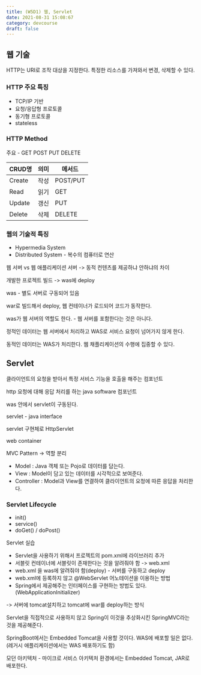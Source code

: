 ```yaml
---
title: (W5D1) 웹, Servlet
date: 2021-08-31 15:08:67
category: devcourse
draft: false
---
```


## 웹 기술

HTTP는 URI로 조작 대상을 지정한다. 특정한 리소스를 가져와서 변경, 삭제할 수 있다.

### HTTP 주요 특징

- TCP/IP 기반
- 요청/응답형 프로토콜
- 동기형 프로토콜
- stateless

### HTTP Method

주요 - GET POST PUT DELETE

| CRUD명 | 의미 | 메서드   |
| ------ | ---- | -------- |
| Create | 작성 | POST/PUT |
| Read   | 읽기 | GET      |
| Update | 갱신 | PUT      |
| Delete | 삭제 | DELETE   |

### 웹의 기술적 특징

- Hypermedia System
- Distributed System - 복수의 컴퓨터로 연산



웹 서버 vs 웹 애플리케이션 서버 -> 동적 컨텐츠를 제공하냐 안하냐의 차이

개발한 프로젝트 빌드 -> was에 deploy

was - 별도 서버로 구동되어 있음

war로 빌드해서 deploy, 웹 컨테이너가 로드되어 코드가 동작한다.

was가 웹 서버의 역할도 한다. - 웹 서버를 포함한다는 것은 아니다.

정적인 데이터는 웹 서버에서 처리하고 WAS로 서비스 요청이 넘어가지 않게 한다.

동적인 데이터는 WAS가 처리한다. 웹 채플리케이션의 수행에 집중할 수 있다.


## Servlet

클라이언트의 요청을 받아서 특정 서비스 기능을 호출을 해주는 컴포넌트

http 요청에 대해 응답 처리를 하는 java software 컴포넌트

was 안에서 servlet이 구동된다.

servlet - java interface

servlet 구현체로 HttpServlet

web container

MVC Pattern -> 역할 분리

- Model : Java 객체 또는 Pojo로 데이터를 담는다.
- View : Model이 담고 있는 데이터를 시각적으로 보여준다.
- Controller : Model과 View를 연결하여 클라이언트의 요청에 따른 응답을 처리한다.

### Servlet Lifecycle

- init()
- service()
- doGet() / doPost()

Servlet 실습

- Servlet을 사용하기 위해서 프로젝트의 pom.xml에 라이브러리 추가
- 서블릿 컨테이너에 서블릿이 존재한다는 것을 알려줘야 함 -> web.xml
- web.xml 을 was에 알려줘야 함(deploy) - 서버를 구동하고 deploy
- web.xml에 등록하지 않고 @WebServlet 어노테이션을 이용하는 방법
- Spring에서 제공해주는 인터페이스를 구현하는 방법도 있다. (WebApplicationInitializer)

-> 서버에 tomcat설치하고 tomcat에 war를 deploy하는 방식

Servlet을 직접적으로 사용하지 않고 Spring이 이것을 추상화시킨 SpringMVC라는 것을 제공해준다.

SpringBoot에서는 Embedded Tomcat을 사용할 것이다. WAS에 배포할 일은 없다.(레거시 애플리케이션에서는 WAS 배포하기도 함) 

모던 아키텍처 - 마이크로 서비스 아키텍처 환경에서는 Embedded Tomcat, JAR로 배포한다.